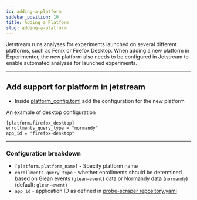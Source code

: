 ```yaml
---
id: adding-a-platform
sidebar_position: 10
title: Adding a Platform
slug: adding-a-platform 
---
```


Jetstream runs analyses for experiments launched on several different platforms, such as Fenix or Firefox Desktop. When adding a new platform in Experimenter, the new platform also needs to be configured in Jetstream to enable automated analyses for launched experiments.

---
## Add support for platform in jetstream
- Inside [platform_config.toml](https://github.com/mozilla/jetstream/blob/main/platform_config.toml) add the configuration for the new platform


An example of desktop configuration
```
[platform.firefox_desktop]
enrollments_query_type = "normandy"
app_id = "firefox-desktop"
```

---
### Configuration breakdown
- `[platform.platform_name]` - Specify platform name
- `enrollments_query_type` - whether enrollments should be determined based on Glean events (`glean-event`) data or Normandy data (`normandy`) (default: `glean-event`)
- `app_id` - application ID as defined in [probe-scraper repository.yaml](https://github.com/mozilla/probe-scraper/blob/main/repositories.yaml)

